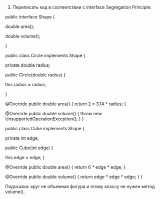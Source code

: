 3) Переписать код в соответствии с Interface Segregation Principle:
   
public interface Shape {

   double area();

   double volume();

   }

   public class Circle implements Shape {

   private double radius;

   public Circle(double radius) {

   this.radius = radius;

   }

   @Override
   public double area() {
   return 2 * 3.14 * radius;
   }

   @Override
   public double volume() {
   throw new UnsupportedOperationException();
   }
   }

   public class Cube implements Shape {

   private int edge;

   public Cube(int edge) {

   this.edge = edge;
   }

   @Override
   public double area() {
   return 6 * edge * edge;
   }

   @Override
   public double volume() {
   return edge * edge * edge;
   }
   }
   ​

   Подсказка: круг не объемная фигура и этому классу не нужен метод volume().